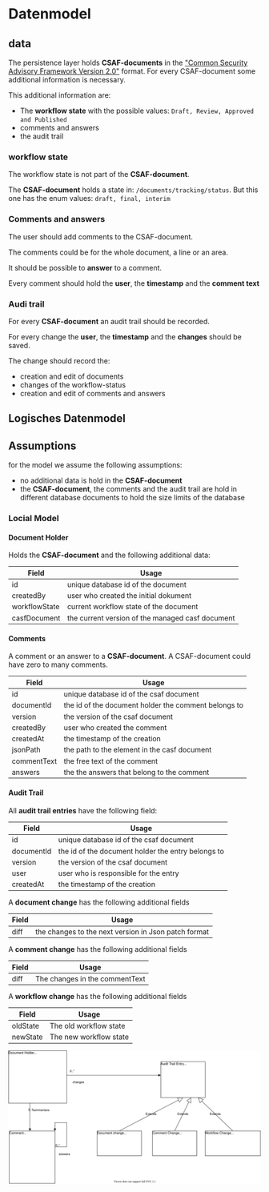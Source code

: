 # Datenmodel

## data

The persistence layer holds **CSAF-documents** in the ["Common Security Advisory Framework Version 2.0"](https://github.com/oasis-tcs/csaf/blob/master/csaf_2.0/prose/csaf-v2-editor-draft.md) format. 
For every CSAF-document some additional information is necessary.

This additional information are:

- The **workflow state** with the possible values: `Draft, Review, Approved and Published`
- comments and answers
- the audit trail

### workflow state

The workflow state is not part of the **CSAF-document**.

The **CSAF-document** holds a state in: `/documents/tracking/status`.
But this one has the enum values: `draft, final, interim`

### Comments and answers

The user should add comments to the CSAF-document.

The comments could be for the whole document, a line or an area.

It should be possible to **answer** to a comment.

Every comment should hold the **user**, the **timestamp** and the **comment text**  

### Audi trail

For every **CSAF-document** an audit trail should be recorded.

For every change the **user**, the **timestamp** and the **changes** should be saved.

The change should record the:
- creation and edit of documents
- changes of the workflow-status 
- creation and edit of comments and answers

## Logisches Datenmodel

## Assumptions
for the model we assume the following assumptions:

- no additional data is hold in the **CSAF-document**
- the **CSAF-document**, the comments and the audit trail are hold in different database documents to hold the size limits of the database

### Locial Model

#### Document Holder

Holds the **CSAF-document** and the following additional data:

| Field         | Usage                                            |
|---------------|--------------------------------------------------|
| id            | unique database id of the document               |
| createdBy     | user who created the initial dokument            | 
| workflowState | current workflow state of the document           |
| casfDocument | the current version of the managed casf document |

#### Comments

A comment or an answer to a **CSAF-document**. A CSAF-document could have zero to many comments.

| Field       | Usage                                                |
|-------------|------------------------------------------------------|
| id          | unique database id of the csaf document              |
| documentId  | the id of the document holder the comment belongs to |
| version     | the version of the csaf document                     |
| createdBy   | user who created the comment                         | 
| createdAt   | the timestamp of the creation                        |
| jsonPath    | the path to the element in the casf document         |
| commentText | the free text of the comment                         |
| answers     | the the answers that belong to the comment           |

#### Audit Trail

All **audit trail entries** have the following field:

| Field      | Usage                                              |
|------------|----------------------------------------------------|
| id         | unique database id of the csaf document            |
| documentId | the id of the document holder the entry belongs to |
| version    | the version of the csaf document                   |
| user       | user who is responsible for the entry              | 
| createdAt  | the timestamp of the creation                      |

A **document change**  has the following additional fields

| Field | Usage                                                |
|-------|------------------------------------------------------|
| diff  | the changes to the next version in Json patch format |

A **comment change**  has the following additional fields

| Field | Usage                          |
|-------|--------------------------------|
| diff  | The changes in the commentText |


A **workflow change**  has the following additional fields

| Field    | Usage                  |
|----------|------------------------|
| oldState | The old workflow state |
| newState | The new workflow state |


![Logisches Datenmodel](logical_datamodel.drawio.svg)
